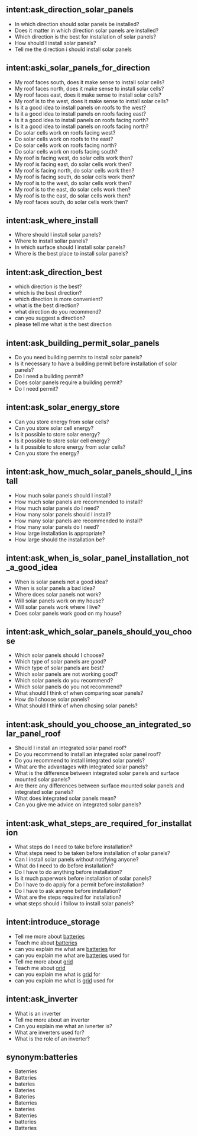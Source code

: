 ## intent:ask_direction_solar_panels
- In which direction should solar panels be installed?
- Does it matter in which direction solar panels are installed?
- Which direction is the best for installation of solar panels?
- How should I install solar panels?
- Tell me the direction i should install solar panels

## intent:aski_solar_panels_for_direction
- My roof faces south, does it make sense to install solar cells?
- My roof faces north, does it make sense to install solar cells?
- My roof faces east, does it make sense to install solar cells?
- My roof is to the west, does it make sense to install solar cells?
- Is it a good idea to install panels on roofs to the west?
- Is it a good idea to install panels on roofs facing east?
- Is it a good idea to install panels on roofs facing north?
- Is it a good idea to install panels on roofs facing north?
- Do solar cells work on roofs facing west?
- Do solar cells work on roofs to the east?
- Do solar cells work on roofs facing north?
- Do solar cells work on roofs facing south?
- My roof is facing west, do solar cells work then?
- My roof is facing east, do solar cells work then?
- My roof is facing north, do solar cells work then?
- My roof is facing south, do solar cells work then?
- My roof is to the west, do solar cells work then?
- My roof is to the east, do solar cells work then?
- My roof is to the east, do solar cells work then?
- My roof faces south, do solar cells work then?

## intent:ask_where_install
- Where should I install solar panels?
- Where to install sollar panels?
- In which surface should I install solar panels?
- Where is the best place to install solar panels?

## intent:ask_direction_best
- which direction is the best?
- which is the best direction?
- which direction is more convenient?
- what is the best direction?
- what direction do you recommend?
- can you suggest a direction?
- please tell me what is the best direction

## intent:ask_building_permit_solar_panels
- Do you need building permits to install solar panels?
- Is it necessary to have a building permit before installation of solar panels?
- Do I need a building permit?
- Does solar panels require a building permit?
- Do I need permit?

## intent:ask_solar_energy_store
- Can you store energy from solar cells?
- Can you store solar cell energy?
- Is it possible to store solar energy?
- Is it possible to store solar cell energy?
- Is it possible to store energy from solar cells?
- Can you store the energy?

## intent:ask_how_much_solar_panels_should_I_install
- How much solar panels should I install?
- How much solar panels are recommended to install?
- How much solar panels do I need?
- How many solar panels should I install?
- How many solar panels are recommended to install?
- How many solar panels do I need?
- How large installation is appropriate? 
- How large should the installation be?

## intent:ask_when_is_solar_panel_installation_not_a_good_idea
- When is solar panels not a good idea?
- When is solar panels a bad idea?
- Where does solar panels not work?
- Will solar panels work on my house?
- Will solar panels work where I live?
- Does solar panels work good on my house?

## intent:ask_which_solar_panels_should_you_choose
- Which solar panels should I choose?
- Which type of solar panels are good?
- Which type of solar panels are best?
- Which solar panels are not working good?
- Which solar panels do you recommend?
- Which solar panels do you not recommend?
- What should I think of when comparing soar panels?
- How do I choose solar panels?
- What should I think of when chosing solar panels?

## intent:ask_should_you_choose_an_integrated_solar_panel_roof
- Should I install an integrated solar panel roof?
- Do you recommend to install an integrated solar panel roof?
- Do you recommend to install integrated solar panels?
- What are the advantages with integrated solar panels?
- What is the difference between integrated solar panels and surface mounted solar panels?
- Are there any differences between surface mounted solar panels and integrated solar panels?
- What does integrated solar panels mean?
- Can you give me advice on integrated solar panels?

## intent:ask_what_steps_are_required_for_installation
- What steps do I need to take before installation?
- What steps need to be taken before installation of solar panels?
- Can I install solar panels without notifying anyone?
- What do I need to do before installation?
- Do I have to do anything before installation?
- Is it much paperwork before installation of solar panels?
- Do I have to do apply for a permit before installation?
- Do I have to ask anyone before installation?
- What are the steps required for installation?
- what steps should i follow to install solar panels?

## intent:introduce_storage
- Tell me more about [batteries](storage) 
- Teach me about [batteries](storage) 
- can you explain me what are [batteries](storage) for
- can you explain me what are [batteries](storage) used for
- Tell me more about [grid](storage) 
- Teach me about [grid](storage) 
- can you explain me what is [grid](storage) for
- can you explain me what is [grid](storage) used for

## intent:ask_inverter
- What is an inverter
- Tell me more about an inverter
- Can you explain me what an ivnerter is?
- What are inverters used for?
- What is the role of an inverter?


## synonym:batteries
- Baterries
- Batteries
- bateries
- Bateries
- Bateries
- Baterries
- bateries
- Baterries
- batteries
- Batteries


